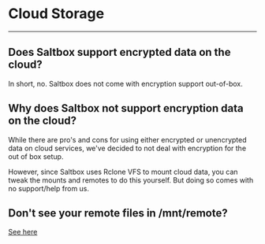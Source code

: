 # Cloud Storage
---

## Does Saltbox support encrypted data on the cloud?

In short, no. Saltbox does not come with encryption support out-of-box.

## Why does Saltbox not support encryption data on the cloud?

While there are pro's and cons for using either encrypted or unencrypted data on cloud services, we've decided to not deal with encryption for the out of box setup.

However, since Saltbox uses Rclone VFS to mount cloud data, you can tweak the mounts and remotes to do this yourself. But doing so comes with no support/help from us. 


## Don't see your remote files in /mnt/remote?

[See here](../community/guides/chazguides/no-media.md)

